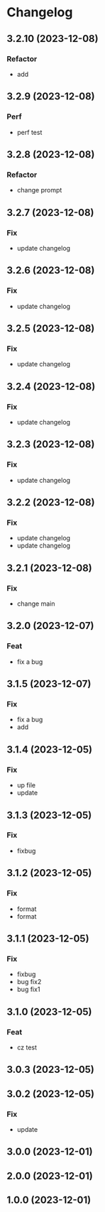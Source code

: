 # Changelog

## 3.2.10 (2023-12-08)
### Refactor
- add

## 3.2.9 (2023-12-08)
### Perf

- perf test

## 3.2.8 (2023-12-08)

### Refactor

- change prompt

## 3.2.7 (2023-12-08)

### Fix

- update changelog

## 3.2.6 (2023-12-08)

### Fix

- update changelog

## 3.2.5 (2023-12-08)

### Fix

- update changelog

## 3.2.4 (2023-12-08)

### Fix

- update changelog

## 3.2.3 (2023-12-08)

### Fix

- update changelog

## 3.2.2 (2023-12-08)

### Fix

- update changelog
- update changelog

## 3.2.1 (2023-12-08)

### Fix

- change main

## 3.2.0 (2023-12-07)

### Feat

- fix a bug

## 3.1.5 (2023-12-07)

### Fix

- fix a bug
- add

## 3.1.4 (2023-12-05)

### Fix

- up file
- update

## 3.1.3 (2023-12-05)

### Fix

- fixbug

## 3.1.2 (2023-12-05)

### Fix

- format
- format

## 3.1.1 (2023-12-05)

### Fix

- fixbug
- bug fix2
- bug fix1

## 3.1.0 (2023-12-05)

### Feat

- cz test

## 3.0.3 (2023-12-05)

## 3.0.2 (2023-12-05)

### Fix

- update

## 3.0.0 (2023-12-01)

## 2.0.0 (2023-12-01)

## 1.0.0 (2023-12-01)
